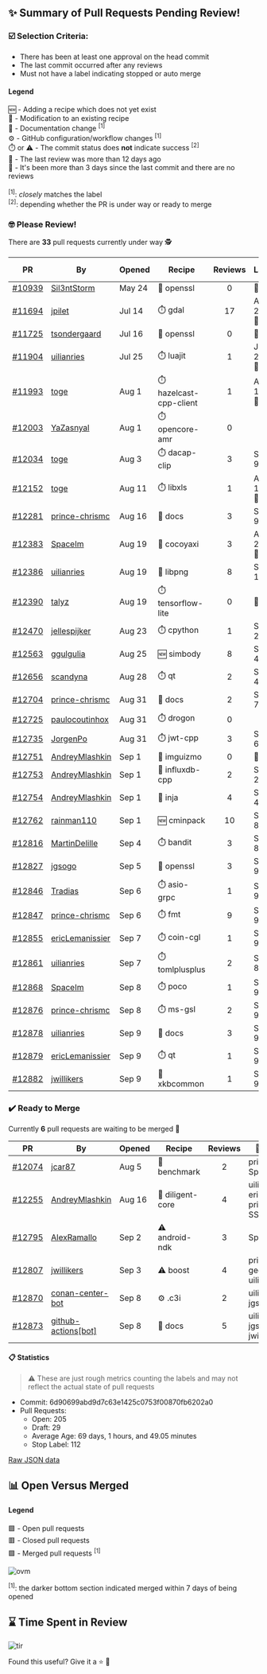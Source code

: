 ## :sparkles: Summary of Pull Requests Pending Review!

### :ballot_box_with_check: Selection Criteria:

- There has been at least one approval on the head commit
- The last commit occurred after any reviews
- Must not have a label indicating stopped or auto merge

#### Legend

:new: - Adding a recipe which does not yet exist<br>
:memo: - Modification to an existing recipe<br>
:green_book: - Documentation change <sup>[1]</sup><br>
:gear: - GitHub configuration/workflow changes <sup>[1]</sup><br>
:stopwatch: or :warning: - The commit status does **not** indicate success <sup>[2]</sup><br>
:bell: - The last review was more than 12 days ago<br>
:eyes: - It's been more than 3 days since the last commit and there are no reviews<br>
<br>
<sup>[1]</sup>: _closely_ matches the label<br>
<sup>[2]</sup>: depending whether the PR is under way or ready to merge

### :nerd_face: Please Review! 

There are **33** pull requests currently under way :detective:

PR | By | Opened | Recipe | Reviews | Last | :stop_sign: Blockers | :star2: Approvers
:---: | --- | --- | --- | :---: | --- | --- | ---
[#10939](https://github.com/conan-io/conan-center-index/pull/10939)|[Sil3ntStorm](https://github.com/Sil3ntStorm)|May 24|:memo: openssl|0|:eyes:||
[#11694](https://github.com/conan-io/conan-center-index/pull/11694)|[jpilet](https://github.com/jpilet)|Jul 14|:stopwatch: gdal|17|Aug 24 :bell:||
[#11725](https://github.com/conan-io/conan-center-index/pull/11725)|[tsondergaard](https://github.com/tsondergaard)|Jul 16|:memo: openssl|0|:eyes:||
[#11904](https://github.com/conan-io/conan-center-index/pull/11904)|[uilianries](https://github.com/uilianries)|Jul 25|:stopwatch: luajit|1|Jul 25 :bell:||
[#11993](https://github.com/conan-io/conan-center-index/pull/11993)|[toge](https://github.com/toge)|Aug 1|:stopwatch: hazelcast-cpp-client|1|Aug 15 :bell:||
[#12003](https://github.com/conan-io/conan-center-index/pull/12003)|[YaZasnyal](https://github.com/YaZasnyal)|Aug 1|:stopwatch: opencore-amr|0|||
[#12034](https://github.com/conan-io/conan-center-index/pull/12034)|[toge](https://github.com/toge)|Aug 3|:stopwatch: dacap-clip|3|Sep 9||jgsogo
[#12152](https://github.com/conan-io/conan-center-index/pull/12152)|[toge](https://github.com/toge)|Aug 11|:stopwatch: libxls|1|Aug 12 :bell:||
[#12281](https://github.com/conan-io/conan-center-index/pull/12281)|[prince-chrismc](https://github.com/prince-chrismc)|Aug 16|:green_book: docs|3|Sep 9|jgsogo|
[#12383](https://github.com/conan-io/conan-center-index/pull/12383)|[SpaceIm](https://github.com/SpaceIm)|Aug 19|:memo: cocoyaxi|3|Aug 26 :bell:|jgsogo|uilianries
[#12386](https://github.com/conan-io/conan-center-index/pull/12386)|[uilianries](https://github.com/uilianries)|Aug 19|:memo: libpng|8|Sep 1||prince-chrismc
[#12390](https://github.com/conan-io/conan-center-index/pull/12390)|[talyz](https://github.com/talyz)|Aug 19|:stopwatch: tensorflow-lite|0|:eyes:||
[#12470](https://github.com/conan-io/conan-center-index/pull/12470)|[jellespijker](https://github.com/jellespijker)|Aug 23|:stopwatch: cpython|1|Sep 2||
[#12563](https://github.com/conan-io/conan-center-index/pull/12563)|[ggulgulia](https://github.com/ggulgulia)|Aug 25|:new: simbody|8|Sep 4||
[#12656](https://github.com/conan-io/conan-center-index/pull/12656)|[scandyna](https://github.com/scandyna)|Aug 28|:stopwatch: qt|2|Sep 4||
[#12704](https://github.com/conan-io/conan-center-index/pull/12704)|[prince-chrismc](https://github.com/prince-chrismc)|Aug 31|:green_book: docs|2|Sep 7||memsharded
[#12725](https://github.com/conan-io/conan-center-index/pull/12725)|[paulocoutinhox](https://github.com/paulocoutinhox)|Aug 31|:stopwatch: drogon|0|||
[#12735](https://github.com/conan-io/conan-center-index/pull/12735)|[JorgenPo](https://github.com/JorgenPo)|Aug 31|:stopwatch: jwt-cpp|3|Sep 6||
[#12751](https://github.com/conan-io/conan-center-index/pull/12751)|[AndreyMlashkin](https://github.com/AndreyMlashkin)|Sep 1|:memo: imguizmo|0|:eyes:||
[#12753](https://github.com/conan-io/conan-center-index/pull/12753)|[AndreyMlashkin](https://github.com/AndreyMlashkin)|Sep 1|:memo: influxdb-cpp|2|Sep 2|uilianries|intelligide
[#12754](https://github.com/conan-io/conan-center-index/pull/12754)|[AndreyMlashkin](https://github.com/AndreyMlashkin)|Sep 1|:memo: inja|4|Sep 4||jgsogo
[#12762](https://github.com/conan-io/conan-center-index/pull/12762)|[rainman110](https://github.com/rainman110)|Sep 1|:new: cminpack|10|Sep 8||uilianries
[#12816](https://github.com/conan-io/conan-center-index/pull/12816)|[MartinDelille](https://github.com/MartinDelille)|Sep 4|:stopwatch: bandit|3|Sep 8||
[#12827](https://github.com/conan-io/conan-center-index/pull/12827)|[jgsogo](https://github.com/jgsogo)|Sep 5|:memo: openssl|3|Sep 9||uilianries, jwillikers
[#12846](https://github.com/conan-io/conan-center-index/pull/12846)|[Tradias](https://github.com/Tradias)|Sep 6|:stopwatch: asio-grpc|1|Sep 9||
[#12847](https://github.com/conan-io/conan-center-index/pull/12847)|[prince-chrismc](https://github.com/prince-chrismc)|Sep 6|:stopwatch: fmt|9|Sep 9||uilianries, jwillikers
[#12855](https://github.com/conan-io/conan-center-index/pull/12855)|[ericLemanissier](https://github.com/ericLemanissier)|Sep 7|:stopwatch: coin-cgl|1|Sep 9||jwillikers
[#12861](https://github.com/conan-io/conan-center-index/pull/12861)|[uilianries](https://github.com/uilianries)|Sep 7|:stopwatch: tomlplusplus|2|Sep 8||
[#12868](https://github.com/conan-io/conan-center-index/pull/12868)|[SpaceIm](https://github.com/SpaceIm)|Sep 8|:stopwatch: poco|1|Sep 9||jwillikers
[#12876](https://github.com/conan-io/conan-center-index/pull/12876)|[prince-chrismc](https://github.com/prince-chrismc)|Sep 8|:stopwatch: ms-gsl|2|Sep 9||uilianries, jwillikers
[#12878](https://github.com/conan-io/conan-center-index/pull/12878)|[uilianries](https://github.com/uilianries)|Sep 9|:green_book: docs|3|Sep 9||jgsogo, jwillikers
[#12879](https://github.com/conan-io/conan-center-index/pull/12879)|[ericLemanissier](https://github.com/ericLemanissier)|Sep 9|:stopwatch: qt|1|Sep 9||jwillikers
[#12882](https://github.com/conan-io/conan-center-index/pull/12882)|[jwillikers](https://github.com/jwillikers)|Sep 9|:memo: xkbcommon|1|Sep 9||SpaceIm


### :heavy_check_mark: Ready to Merge 

Currently **6** pull requests are waiting to be merged :tada:


PR | By | Opened | Recipe | Reviews | :star2: Approvers
:---: | --- | --- | --- | :---: | ---
[#12074](https://github.com/conan-io/conan-center-index/pull/12074)|[jcar87](https://github.com/jcar87)|Aug 5|:memo: benchmark|2|prince-chrismc, SpaceIm
[#12255](https://github.com/conan-io/conan-center-index/pull/12255)|[AndreyMlashkin](https://github.com/AndreyMlashkin)|Aug 16|:memo: diligent-core|4|uilianries, ericLemanissier, prince-chrismc, SSE4
[#12795](https://github.com/conan-io/conan-center-index/pull/12795)|[AlexRamallo](https://github.com/AlexRamallo)|Sep 2|:warning: android-ndk|3|SpaceIm, lasote
[#12807](https://github.com/conan-io/conan-center-index/pull/12807)|[jwillikers](https://github.com/jwillikers)|Sep 3|:warning: boost|4|prince-chrismc, gegles, uilianries
[#12870](https://github.com/conan-io/conan-center-index/pull/12870)|[conan-center-bot](https://github.com/conan-center-bot)|Sep 8|:gear: .c3i|2|uilianries, jgsogo
[#12873](https://github.com/conan-io/conan-center-index/pull/12873)|[github-actions[bot]](https://github.com/github-actions[bot])|Sep 8|:green_book: docs|5|uilianries, jgsogo, toge, jwillikers


#### :clipboard: Statistics

> :warning: These are just rough metrics counting the labels and may not reflect the actual state of pull requests

- Commit: 6d90699abd9d7c63e1425c0753f00870fb6202a0
- Pull Requests:
	- Open: 205
	- Draft: 29
	- Average Age: 69 days, 1 hours, and 49.05 minutes
	- Stop Label: 112
	

[Raw JSON data](https://raw.githubusercontent.com/prince-chrismc/conan-center-index-pending-review/raw-data/pending-review.json)

## :bar_chart: Open Versus Merged

#### Legend

:green_square: - Open pull requests<br>
:red_square: - Closed pull requests<br>
:purple_square: - Merged pull requests <sup>[1]</sup><br>

![ovm](https://github.com/prince-chrismc/conan-center-index-pending-review/blob/raw-data/open-versus-merged.gif?raw=true)

<sup>[1]</sup>: the darker bottom section indicated merged within 7 days of being opened

## :hourglass: Time Spent in Review

![tir](https://github.com/prince-chrismc/conan-center-index-pending-review/blob/raw-data/time-in-review.png?raw=true)

Found this useful? Give it a :star: :pray:
	